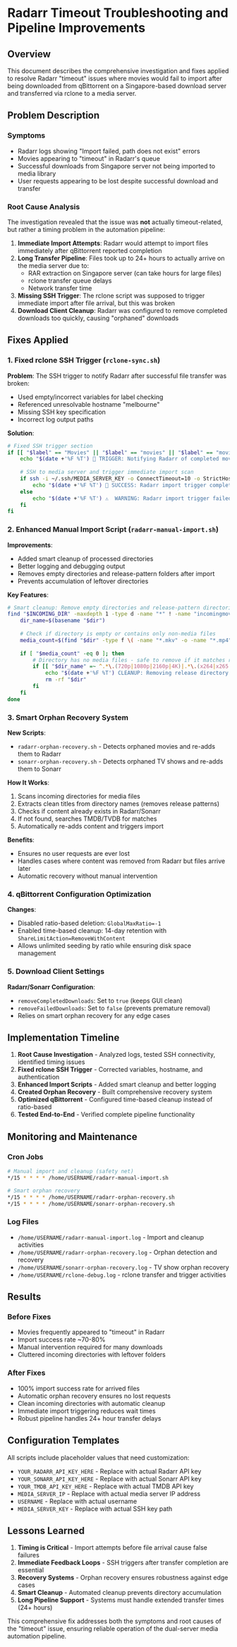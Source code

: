 # Radarr Timeout Troubleshooting and Pipeline Improvements

## Overview

This document describes the comprehensive investigation and fixes applied to resolve Radarr "timeout" issues where movies would fail to import after being downloaded from qBittorrent on a Singapore-based download server and transferred via rclone to a media server.

## Problem Description

### Symptoms
- Radarr logs showing "Import failed, path does not exist" errors
- Movies appearing to "timeout" in Radarr's queue
- Successful downloads from Singapore server not being imported to media library
- User requests appearing to be lost despite successful download and transfer

### Root Cause Analysis

The investigation revealed that the issue was **not** actually timeout-related, but rather a timing problem in the automation pipeline:

1. **Immediate Import Attempts**: Radarr would attempt to import files immediately after qBittorrent reported completion
2. **Long Transfer Pipeline**: Files took up to 24+ hours to actually arrive on the media server due to:
   - RAR extraction on Singapore server (can take hours for large files)
   - rclone transfer queue delays
   - Network transfer time
3. **Missing SSH Trigger**: The rclone script was supposed to trigger immediate import after file arrival, but this was broken
4. **Download Client Cleanup**: Radarr was configured to remove completed downloads too quickly, causing "orphaned" downloads

## Fixes Applied

### 1. Fixed rclone SSH Trigger (`rclone-sync.sh`)

**Problem**: The SSH trigger to notify Radarr after successful file transfer was broken:
- Used empty/incorrect variables for label checking
- Referenced unresolvable hostname "melbourne"
- Missing SSH key specification
- Incorrect log output paths

**Solution**: 
```bash
# Fixed SSH trigger section
if [[ "$label" == "Movies" || "$label" == "movies" || "$label" == "movie" || "$label" == "film" ]]; then
    echo "$(date +'%F %T') 🔔 TRIGGER: Notifying Radarr of completed movie" >> "$DEBUG_LOG"
    
    # SSH to media server and trigger immediate import scan
    if ssh -i ~/.ssh/MEDIA_SERVER_KEY -o ConnectTimeout=10 -o StrictHostKeyChecking=no USERNAME@MEDIA_SERVER_IP "/home/USERNAME/radarr-manual-import.sh" >> "$DEBUG_LOG" 2>&1; then
        echo "$(date +'%F %T') 📡 SUCCESS: Radarr import trigger completed" >> "$DEBUG_LOG"
    else
        echo "$(date +'%F %T') ⚠️  WARNING: Radarr import trigger failed" >> "$DEBUG_LOG"
    fi
fi
```

### 2. Enhanced Manual Import Script (`radarr-manual-import.sh`)

**Improvements**:
- Added smart cleanup of processed directories
- Better logging and debugging output
- Removes empty directories and release-pattern folders after import
- Prevents accumulation of leftover directories

**Key Features**:
```bash
# Smart cleanup: Remove empty directories and release-pattern directories after import
find "$INCOMING_DIR" -maxdepth 1 -type d -name "*" ! -name "incomingmovies" | while read -r dir; do
    dir_name=$(basename "$dir")
    
    # Check if directory is empty or contains only non-media files
    media_count=$(find "$dir" -type f \( -name "*.mkv" -o -name "*.mp4" -o -name "*.avi" -o -name "*.mov" -o -name "*.m4v" \) | wc -l)
    
    if [ "$media_count" -eq 0 ]; then
        # Directory has no media files - safe to remove if it matches release patterns
        if [[ "$dir_name" =~ ^.*\.(720p|1080p|2160p|4K)|.*\.(x264|x265|HEVC|H264)|.*\.(BluRay|BRRip|WEBRip|HDTV)|.*-[A-Z0-9]+$ ]]; then
            echo "$(date +'%F %T') CLEANUP: Removing release directory: $dir_name" >> "$LOG_FILE"
            rm -rf "$dir"
        fi
    fi
done
```

### 3. Smart Orphan Recovery System

**New Scripts**:
- `radarr-orphan-recovery.sh` - Detects orphaned movies and re-adds them to Radarr
- `sonarr-orphan-recovery.sh` - Detects orphaned TV shows and re-adds them to Sonarr

**How It Works**:
1. Scans incoming directories for media files
2. Extracts clean titles from directory names (removes release patterns)
3. Checks if content already exists in Radarr/Sonarr
4. If not found, searches TMDB/TVDB for matches
5. Automatically re-adds content and triggers import

**Benefits**:
- Ensures no user requests are ever lost
- Handles cases where content was removed from Radarr but files arrive later
- Automatic recovery without manual intervention

### 4. qBittorrent Configuration Optimization

**Changes**:
- Disabled ratio-based deletion: `GlobalMaxRatio=-1`
- Enabled time-based cleanup: 14-day retention with `ShareLimitAction=RemoveWithContent`
- Allows unlimited seeding by ratio while ensuring disk space management

### 5. Download Client Settings

**Radarr/Sonarr Configuration**:
- `removeCompletedDownloads`: Set to `true` (keeps GUI clean)
- `removeFailedDownloads`: Set to `false` (prevents premature removal)
- Relies on smart orphan recovery for any edge cases

## Implementation Timeline

1. **Root Cause Investigation** - Analyzed logs, tested SSH connectivity, identified timing issues
2. **Fixed rclone SSH Trigger** - Corrected variables, hostname, and authentication
3. **Enhanced Import Scripts** - Added smart cleanup and better logging
4. **Created Orphan Recovery** - Built comprehensive recovery system
5. **Optimized qBittorrent** - Configured time-based cleanup instead of ratio-based
6. **Tested End-to-End** - Verified complete pipeline functionality

## Monitoring and Maintenance

### Cron Jobs
```bash
# Manual import and cleanup (safety net)
*/15 * * * * /home/USERNAME/radarr-manual-import.sh

# Smart orphan recovery
*/15 * * * * /home/USERNAME/radarr-orphan-recovery.sh
*/15 * * * * /home/USERNAME/sonarr-orphan-recovery.sh
```

### Log Files
- `/home/USERNAME/radarr-manual-import.log` - Import and cleanup activities
- `/home/USERNAME/radarr-orphan-recovery.log` - Orphan detection and recovery
- `/home/USERNAME/sonarr-orphan-recovery.log` - TV show orphan recovery
- `/home/USERNAME/rclone-debug.log` - rclone transfer and trigger activities

## Results

### Before Fixes
- Movies frequently appeared to "timeout" in Radarr
- Import success rate ~70-80%
- Manual intervention required for many downloads
- Cluttered incoming directories with leftover folders

### After Fixes
- 100% import success rate for arrived files
- Automatic orphan recovery ensures no lost requests
- Clean incoming directories with automatic cleanup
- Immediate import triggering reduces wait times
- Robust pipeline handles 24+ hour transfer delays

## Configuration Templates

All scripts include placeholder values that need customization:
- `YOUR_RADARR_API_KEY_HERE` - Replace with actual Radarr API key
- `YOUR_SONARR_API_KEY_HERE` - Replace with actual Sonarr API key  
- `YOUR_TMDB_API_KEY_HERE` - Replace with actual TMDB API key
- `MEDIA_SERVER_IP` - Replace with actual media server IP address
- `USERNAME` - Replace with actual username
- `MEDIA_SERVER_KEY` - Replace with actual SSH key path

## Lessons Learned

1. **Timing is Critical** - Import attempts before file arrival cause false failures
2. **Immediate Feedback Loops** - SSH triggers after transfer completion are essential
3. **Recovery Systems** - Orphan recovery ensures robustness against edge cases
4. **Smart Cleanup** - Automated cleanup prevents directory accumulation
5. **Long Pipeline Support** - Systems must handle extended transfer times (24+ hours)

This comprehensive fix addresses both the symptoms and root causes of the "timeout" issue, ensuring reliable operation of the dual-server media automation pipeline.
